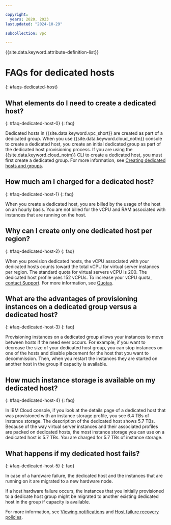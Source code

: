 ```yaml
---

copyright:
  years: 2020, 2023
lastupdated: "2024-10-29"

subcollection: vpc

---
```


{{site.data.keyword.attribute-definition-list}}

# FAQs for dedicated hosts
{: #faqs-dedicated-host}

## What elements do I need to create a dedicated host?
{: #faq-dedicated-host-0}
{: faq}

Dedicated hosts in {{site.data.keyword.vpc_short}} are created as part of a dedicated group. When you use {{site.data.keyword.cloud_notm}}
console to create a dedicated host, you create an initial dedicated group as part of the dedicated host provisioning process.
If you are using the {{site.data.keyword.cloud_notm}} CLI to create a dedicated host, you must first create a dedicated group.
For more information, see [Creating dedicated hosts and groups](/docs/vpc?topic=vpc-creating-dedicated-hosts-instances).

## How much am I charged for a dedicated host?
{: #faq-dedicated-host-1}
{: faq}

When you create a dedicated host, you are billed by the usage of the host on an hourly basis. You are not billed for the vCPU and RAM associated with instances that are running on the host.
 
## Why can I create only one dedicated host per region?
{: #faq-dedicated-host-2}
{: faq}

When you provision dedicated hosts, the vCPU associated with your dedicated hosts counts toward the total vCPU for virtual
server instances per region. The standard quota for virtual servers vCPU is 200. The dedicated host profile uses 152 vCPUs.
To increase your vCPU quota, [contact Support](/docs/account?topic=account-using-avatar). For more information, see [Quotas](/docs/vpc?topic=vpc-quotas#vpcquotas).

## What are the advantages of provisioning instances on a dedicated group versus a dedicated host?
{: #faq-dedicated-host-3}
{: faq}

Provisioning instances on a dedicated group allows your instances to move between hosts if the need ever occurs. For example, if you want to decrease the size of your dedicated host group, you can stop instances on one of the hosts and disable placement for the host that you want to decommission. Then, when you restart the instances they are started on another host in the group if capacity is available.

## How much instance storage is available on my dedicated host?
{: #faq-dedicated-host-4}
{: faq}

In IBM Cloud console, if you look at the details page of a dedicated host that was provisioned with an instance storage profile, you see 6.4 TBs of instance storage. The description of the dedicated host shows 5.7 TBs. Because of the way virtual server instances and their associated profiles are packed on dedicated hosts, the most instance storage you can use on a dedicated host is 5.7 TBs. You are charged for 5.7 TBs of instance storage.

## What happens if my dedicated host fails?
{: #faq-dedicated-host-5}
{: faq}

In case of a hardware failure, the dedicated host and the instances that are running on it are migrated to a new hardware node.

If a host hardware failure occurs, the instances that you initially provisioned to a dedicate host group might be migrated to another existing dedicated host in the group if capacity is available.

For more information, see [Viewing notifications](/docs/account?topic=account-viewing-cloud-status#viewing-notifications) and [Host failure recovery policies](/docs/vpc?topic=vpc-host-failure-recovery-policies&interface=ui).
